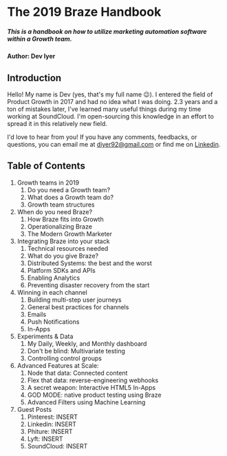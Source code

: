 # The 2019 Braze Handbook
##### This is a handbook on how to utilize marketing automation software within a Growth team.
#### Author: Dev Iyer

## Introduction 
Hello! My name is Dev (yes, that's my full name 😉). I entered the field of Product Growth in 2017 and had no idea what I was doing. 2.3 years and a ton of mistakes later, I've learned many useful things during my time working at SoundCloud. I'm open-sourcing this knowledge in an effort to spread it in this relatively new field. 

I'd love to hear from you! If you have any comments, feedbacks, or questions, you can email me at diyer92@gmail.com or find me on [Linkedin](https://www.linkedin.com/in/devpiyer/).

## Table of Contents
1. Growth teams in 2019
	1. Do you need a Growth team? 
	2. What does a Growth team do?
	3. Growth team structures
3. When do you need Braze?
	1. How Braze fits into Growth
	2. Operationalizing Braze
	3. The Modern Growth Marketer
4. Integrating Braze into your stack
	1. Technical resources needed
	2. What do you give Braze? 
	3. Distributed Systems: the best and the worst
	4. Platform SDKs and APIs
	5. Enabling Analytics
	6. Preventing disaster recovery from the start
5. Winning in each channel
	1. Building multi-step user journeys
	2. General best practices for channels
	3. Emails
	4. Push Notifications
	5. In-Apps
6. Experiments & Data
	1. My Daily, Weekly, and Monthly dashboard
	2. Don't be blind: Multivariate testing
	3. Controlling control groups
7. Advanced Features at Scale:
	1. Node that data: Connected content 
	2. Flex that data: reverse-engineering webhooks
	3. A secret weapon: Interactive HTML5 In-Apps
	4. GOD MODE: native product testing using Braze
	5. Advanced Filters using Machine Learning
8. Guest Posts
	1. Pinterest: INSERT
	2. Linkedin: INSERT
	3. Phiture: INSERT
	4. Lyft: INSERT
	5. SoundCloud: INSERT
